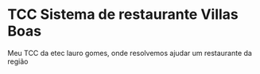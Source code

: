 # TCC Sistema de restaurante Villas Boas
 Meu TCC da etec lauro gomes, onde resolvemos ajudar um restaurante da região

